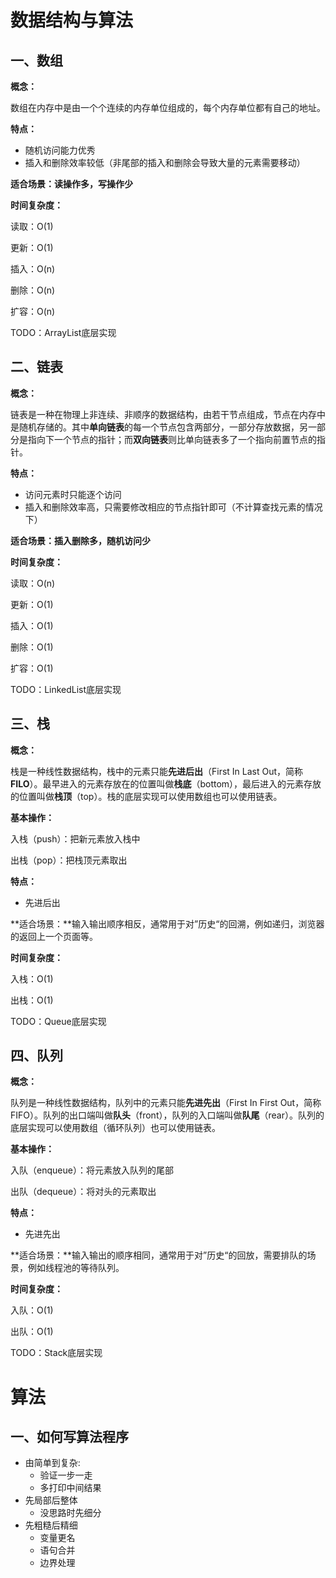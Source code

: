 # 数据结构与算法

## 一、数组

**概念：**

数组在内存中是由一个个连续的内存单位组成的，每个内存单位都有自己的地址。

**特点：**

- 随机访问能力优秀
- 插入和删除效率较低（非尾部的插入和删除会导致大量的元素需要移动）

**适合场景：读操作多，写操作少**

**时间复杂度：**

读取：O(1)

更新：O(1)

插入：O(n)

删除：O(n)

扩容：O(n)



TODO：ArrayList底层实现



## 二、链表

**概念：**

链表是一种在物理上非连续、非顺序的数据结构，由若干节点组成，节点在内存中是随机存储的。其中**单向链表**的每一个节点包含两部分，一部分存放数据，另一部分是指向下一个节点的指针；而**双向链表**则比单向链表多了一个指向前置节点的指针。

**特点：**

- 访问元素时只能逐个访问
- 插入和删除效率高，只需要修改相应的节点指针即可（不计算查找元素的情况下）

**适合场景：插入删除多，随机访问少**

**时间复杂度：**

读取：O(n)

更新：O(1)

插入：O(1)

删除：O(1)

扩容：O(1)



TODO：LinkedList底层实现



## 三、栈

**概念：**

栈是一种线性数据结构，栈中的元素只能**先进后出**（First In Last Out，简称**FILO**）。最早进入的元素存放在的位置叫做**栈底**（bottom），最后进入的元素存放的位置叫做**栈顶**（top）。栈的底层实现可以使用数组也可以使用链表。

**基本操作：**

入栈（push）：把新元素放入栈中

出栈（pop）：把栈顶元素取出

**特点：**

- 先进后出

**适合场景：**输入输出顺序相反，通常用于对”历史“的回溯，例如递归，浏览器的返回上一个页面等。

**时间复杂度：**

入栈：O(1)

出栈：O(1)



TODO：Queue底层实现



## 四、队列

**概念：**

队列是一种线性数据结构，队列中的元素只能**先进先出**（First In First Out，简称FIFO）。队列的出口端叫做**队头**（front），队列的入口端叫做**队尾**（rear）。队列的底层实现可以使用数组（循环队列）也可以使用链表。

**基本操作：**

入队（enqueue）：将元素放入队列的尾部

出队（dequeue）：将对头的元素取出

**特点：**

- 先进先出

**适合场景：**输入输出的顺序相同，通常用于对”历史“的回放，需要排队的场景，例如线程池的等待队列。

**时间复杂度：**

入队：O(1)

出队：O(1)



TODO：Stack底层实现















# 







# 算法

## 一、如何写算法程序

- 由简单到复杂:
  - 验证一步一走
  - 多打印中间结果
- 先局部后整体
  - 没思路时先细分
- 先粗糙后精细
  - 变量更名
  - 语句合并
  - 边界处理


